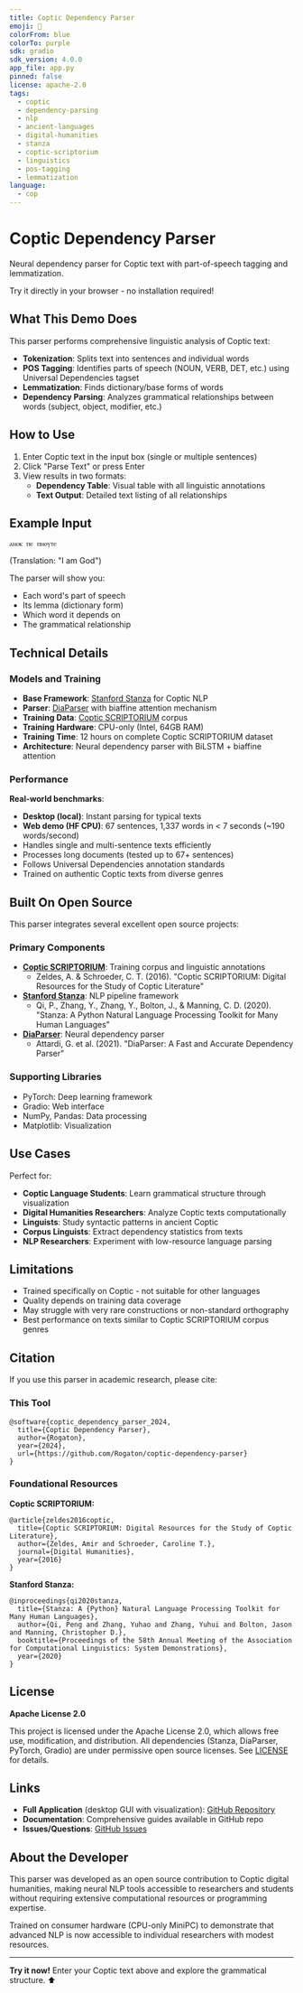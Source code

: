 ```yaml
---
title: Coptic Dependency Parser
emoji: 📜
colorFrom: blue
colorTo: purple
sdk: gradio
sdk_version: 4.0.0
app_file: app.py
pinned: false
license: apache-2.0
tags:
  - coptic
  - dependency-parsing
  - nlp
  - ancient-languages
  - digital-humanities
  - stanza
  - coptic-scriptorium
  - linguistics
  - pos-tagging
  - lemmatization
language:
  - cop
---
```


# Coptic Dependency Parser

Neural dependency parser for Coptic text with part-of-speech tagging and lemmatization.

Try it directly in your browser - no installation required!

## What This Demo Does

This parser performs comprehensive linguistic analysis of Coptic text:

- **Tokenization**: Splits text into sentences and individual words
- **POS Tagging**: Identifies parts of speech (NOUN, VERB, DET, etc.) using Universal Dependencies tagset
- **Lemmatization**: Finds dictionary/base forms of words
- **Dependency Parsing**: Analyzes grammatical relationships between words (subject, object, modifier, etc.)

## How to Use

1. Enter Coptic text in the input box (single or multiple sentences)
2. Click "Parse Text" or press Enter
3. View results in two formats:
   - **Dependency Table**: Visual table with all linguistic annotations
   - **Text Output**: Detailed text listing of all relationships

## Example Input

```
ⲁⲛⲟⲕ ⲡⲉ ⲡⲛⲟⲩⲧⲉ
```
(Translation: "I am God")

The parser will show you:
- Each word's part of speech
- Its lemma (dictionary form)
- Which word it depends on
- The grammatical relationship

## Technical Details

### Models and Training

- **Base Framework**: [Stanford Stanza](https://stanfordnlp.github.io/stanza/) for Coptic NLP
- **Parser**: [DiaParser](https://github.com/Unipisa/diaparser) with biaffine attention mechanism
- **Training Data**: [Coptic SCRIPTORIUM](https://copticscriptorium.org/) corpus
- **Training Hardware**: CPU-only (Intel, 64GB RAM)
- **Training Time**: 12 hours on complete Coptic SCRIPTORIUM dataset
- **Architecture**: Neural dependency parser with BiLSTM + biaffine attention

### Performance

**Real-world benchmarks**:
- **Desktop (local)**: Instant parsing for typical texts
- **Web demo (HF CPU)**: 67 sentences, 1,337 words in < 7 seconds (~190 words/second)
- Handles single and multi-sentence texts efficiently
- Processes long documents (tested up to 67+ sentences)
- Follows Universal Dependencies annotation standards
- Trained on authentic Coptic texts from diverse genres

## Built On Open Source

This parser integrates several excellent open source projects:

### Primary Components

- **[Coptic SCRIPTORIUM](https://copticscriptorium.org/)**: Training corpus and linguistic annotations
  - Zeldes, A. & Schroeder, C. T. (2016). "Coptic SCRIPTORIUM: Digital Resources for the Study of Coptic Literature"
- **[Stanford Stanza](https://stanfordnlp.github.io/stanza/)**: NLP pipeline framework
  - Qi, P., Zhang, Y., Zhang, Y., Bolton, J., & Manning, C. D. (2020). "Stanza: A Python Natural Language Processing Toolkit for Many Human Languages"
- **[DiaParser](https://github.com/Unipisa/diaparser)**: Neural dependency parser
  - Attardi, G. et al. (2021). "DiaParser: A Fast and Accurate Dependency Parser"

### Supporting Libraries

- PyTorch: Deep learning framework
- Gradio: Web interface
- NumPy, Pandas: Data processing
- Matplotlib: Visualization

## Use Cases

Perfect for:

- **Coptic Language Students**: Learn grammatical structure through visualization
- **Digital Humanities Researchers**: Analyze Coptic texts computationally
- **Linguists**: Study syntactic patterns in ancient Coptic
- **Corpus Linguists**: Extract dependency statistics from texts
- **NLP Researchers**: Experiment with low-resource language parsing

## Limitations

- Trained specifically on Coptic - not suitable for other languages
- Quality depends on training data coverage
- May struggle with very rare constructions or non-standard orthography
- Best performance on texts similar to Coptic SCRIPTORIUM corpus genres

## Citation

If you use this parser in academic research, please cite:

### This Tool
```
@software{coptic_dependency_parser_2024,
  title={Coptic Dependency Parser},
  author={Rogaton},
  year={2024},
  url={https://github.com/Rogaton/coptic-dependency-parser}
}
```

### Foundational Resources

**Coptic SCRIPTORIUM:**
```
@article{zeldes2016coptic,
  title={Coptic SCRIPTORIUM: Digital Resources for the Study of Coptic Literature},
  author={Zeldes, Amir and Schroeder, Caroline T.},
  journal={Digital Humanities},
  year={2016}
}
```

**Stanford Stanza:**
```
@inproceedings{qi2020stanza,
  title={Stanza: A {Python} Natural Language Processing Toolkit for Many Human Languages},
  author={Qi, Peng and Zhang, Yuhao and Zhang, Yuhui and Bolton, Jason and Manning, Christopher D.},
  booktitle={Proceedings of the 58th Annual Meeting of the Association for Computational Linguistics: System Demonstrations},
  year={2020}
}
```

## License

**Apache License 2.0**

This project is licensed under the Apache License 2.0, which allows free use, modification, and distribution. All dependencies (Stanza, DiaParser, PyTorch, Gradio) are under permissive open source licenses. See [LICENSE](https://github.com/Rogaton/coptic-dependency-parser/blob/main/LICENSE) for details.

## Links

- **Full Application** (desktop GUI with visualization): [GitHub Repository](https://github.com/Rogaton/coptic-dependency-parser)
- **Documentation**: Comprehensive guides available in GitHub repo
- **Issues/Questions**: [GitHub Issues](https://github.com/Rogaton/coptic-dependency-parser/issues)

## About the Developer

This parser was developed as an open source contribution to Coptic digital humanities, making neural NLP tools accessible to researchers and students without requiring extensive computational resources or programming expertise.

Trained on consumer hardware (CPU-only MiniPC) to demonstrate that advanced NLP is now accessible to individual researchers with modest resources.

---

**Try it now!** Enter your Coptic text above and explore the grammatical structure. ⬆️
